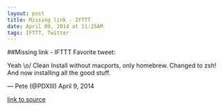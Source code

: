 ```yaml
---
layout: post
title: Missing link - IFTTT
date: April 09, 2014 at 11:25AM
tags: IFTTT, Twitter
---
```

##Missing link - IFTTT
Favorite tweet:

Yeah \o/ Clean Install without macports, only homebrew. Changed to zsh! And now installing all the good stuff.

— Pete (@PDXIII) April 9, 2014

[link to source](http://ift.tt/1kq3AAB) 
